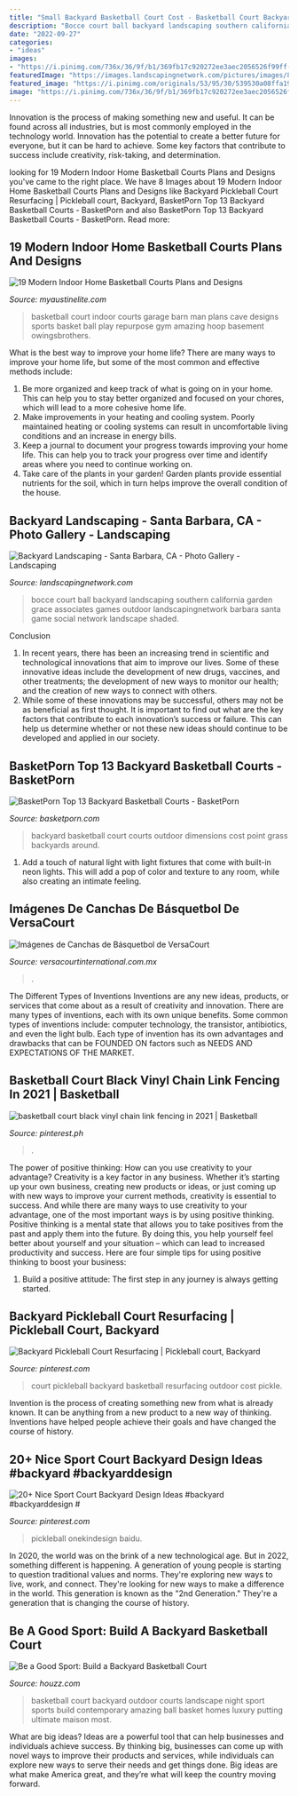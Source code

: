 ```yaml
---
title: "Small Backyard Basketball Court Cost - Basketball Court Backyard Outdoor Courts Landscape Night Sport Sports Build Contemporary Amazing Ball Basket Homes Luxury Putting Ultimate Maison Most"
description: "Bocce court ball backyard landscaping southern california garden grace associates games outdoor landscapingnetwork barbara santa game social network landscape shaded"
date: "2022-09-27"
categories:
- "ideas"
images:
- "https://i.pinimg.com/736x/36/9f/b1/369fb17c920272ee3aec2056526f99ff--chain-link-fencing-basketball-court.jpg"
featuredImage: "https://images.landscapingnetwork.com/pictures/images/800x642Max/backyard-landscaping_1/bocce-ball-court-grace-design-associates_1734.jpg"
featured_image: "https://i.pinimg.com/originals/53/95/30/539530a08ffa19b4fc01ffb468b26a19.jpg"
image: "https://i.pinimg.com/736x/36/9f/b1/369fb17c920272ee3aec2056526f99ff--chain-link-fencing-basketball-court.jpg"
---
```



Innovation is the process of making something new and useful. It can be found across all industries, but is most commonly employed in the technology world. Innovation has the potential to create a better future for everyone, but it can be hard to achieve. Some key factors that contribute to success include creativity, risk-taking, and determination.

	

		
looking for 19 Modern Indoor Home Basketball Courts Plans and Designs you've came to the right place. We have 8 Images about 19 Modern Indoor Home Basketball Courts Plans and Designs like Backyard Pickleball Court Resurfacing | Pickleball court, Backyard, BasketPorn Top 13 Backyard Basketball Courts - BasketPorn and also BasketPorn Top 13 Backyard Basketball Courts - BasketPorn. Read more:
		
    
## 19 Modern Indoor Home Basketball Courts Plans And Designs

<img loading=lazy src="http://www.myaustinelite.com/wp-content/uploads/2015/01/repurpose-old-garage-for-indoor-home-basketball-courts.jpg?x34469" onerror="this.onerror=null;this.src='https://tse2.mm.bing.net/th?id=OIP.-D5e5Tupc-0C8MJOh5g6OwHaE8&amp;pid=15.1';" alt="19 Modern Indoor Home Basketball Courts Plans and Designs">

_Source: myaustinelite.com_

>basketball court indoor courts garage barn man plans cave designs sports basket ball play repurpose gym amazing hoop basement owingsbrothers. 

	

What is the best way to improve your home life?
There are many ways to improve your home life, but some of the most common and effective methods include: 
1. Be more organized and keep track of what is going on in your home. This can help you to stay better organized and focused on your chores, which will lead to a more cohesive home life. 
2. Make improvements in your heating and cooling system. Poorly maintained heating or cooling systems can result in uncomfortable living conditions and an increase in energy bills. 
3. Keep a journal to document your progress towards improving your home life. This can help you to track your progress over time and identify areas where you need to continue working on. 
4. Take care of the plants in your garden! Garden plants provide essential nutrients for the soil, which in turn helps improve the overall condition of the house.

    
## Backyard Landscaping - Santa Barbara, CA - Photo Gallery - Landscaping

<img loading=lazy src="https://images.landscapingnetwork.com/pictures/images/800x642Max/backyard-landscaping_1/bocce-ball-court-grace-design-associates_1734.jpg" onerror="this.onerror=null;this.src='https://tse3.mm.bing.net/th?id=OIP.YlzSYh8KUJlbKc1373O4hQHaFj&amp;pid=15.1';" alt="Backyard Landscaping - Santa Barbara, CA - Photo Gallery - Landscaping">

_Source: landscapingnetwork.com_

>bocce court ball backyard landscaping southern california garden grace associates games outdoor landscapingnetwork barbara santa game social network landscape shaded. 

	

Conclusion
1. In recent years, there has been an increasing trend in scientific and technological innovations that aim to improve our lives. Some of these innovative ideas include the development of new drugs, vaccines, and other treatments; the development of new ways to monitor our health; and the creation of new ways to connect with others.
2. While some of these innovations may be successful, others may not be as beneficial as first thought. It is important to find out what are the key factors that contribute to each innovation’s success or failure. This can help us determine whether or not these new ideas should continue to be developed and applied in our society.

    
## BasketPorn Top 13 Backyard Basketball Courts - BasketPorn

<img loading=lazy src="http://basketporn.com/wp-content/uploads/2014/06/Green-and-Blue-Backyard-Basketball-Court.jpg" onerror="this.onerror=null;this.src='https://tse2.mm.bing.net/th?id=OIP._M9QpyntCBzo83Y3SVqAgwHaFj&amp;pid=15.1';" alt="BasketPorn Top 13 Backyard Basketball Courts - BasketPorn">

_Source: basketporn.com_

>backyard basketball court courts outdoor dimensions cost point grass backyards around. 

	

1. Add a touch of natural light with light fixtures that come with built-in neon lights. This will add a pop of color and texture to any room, while also creating an intimate feeling.

    
## Imágenes De Canchas De Básquetbol De VersaCourt

<img loading=lazy src="http://versacourtinternational.com.mx/cmss_files/photogallery/structure/image39045.jpg" onerror="this.onerror=null;this.src='https://tse3.mm.bing.net/th?id=OIP.csbTa9XXg3qei4p4jenCqAHaFj&amp;pid=15.1';" alt="Imágenes de Canchas de Básquetbol de VersaCourt">

_Source: versacourtinternational.com.mx_

>. 

	

The Different Types of Inventions
Inventions are any new ideas, products, or services that come about as a result of creativity and innovation. There are many types of inventions, each with its own unique benefits. Some common types of inventions include: computer technology, the transistor, antibiotics, and even the light bulb. Each type of invention has its own advantages and drawbacks that can be FOUNDED ON factors such as NEEDS AND EXPECTATIONS OF THE MARKET.

    
## Basketball Court Black Vinyl Chain Link Fencing In 2021 | Basketball

<img loading=lazy src="https://i.pinimg.com/736x/36/9f/b1/369fb17c920272ee3aec2056526f99ff--chain-link-fencing-basketball-court.jpg" onerror="this.onerror=null;this.src='https://tse2.mm.bing.net/th?id=OIP.8jKXCW9z7ohYaekvlccMogAAAA&amp;pid=15.1';" alt="basketball court black vinyl chain link fencing in 2021 | Basketball">

_Source: pinterest.ph_

>. 

	

The power of positive thinking: How can you use creativity to your advantage?
Creativity is a key factor in any business. Whether it’s starting up your own business, creating new products or ideas, or just coming up with new ways to improve your current methods, creativity is essential to success. And while there are many ways to use creativity to your advantage, one of the most important ways is by using positive thinking.
Positive thinking is a mental state that allows you to take positives from the past and apply them into the future. By doing this, you help yourself feel better about yourself and your situation – which can lead to increased productivity and success. Here are four simple tips for using positive thinking to boost your business: 

1) Build a positive attitude: The first step in any journey is always getting started.

    
## Backyard Pickleball Court Resurfacing | Pickleball Court, Backyard

<img loading=lazy src="https://i.pinimg.com/originals/53/95/30/539530a08ffa19b4fc01ffb468b26a19.jpg" onerror="this.onerror=null;this.src='https://tse3.mm.bing.net/th?id=OIP.ErmhVrn2HKR3OwGh4oqeqgHaJ4&amp;pid=15.1';" alt="Backyard Pickleball Court Resurfacing | Pickleball court, Backyard">

_Source: pinterest.com_

>court pickleball backyard basketball resurfacing outdoor cost pickle. 

	

Invention is the process of creating something new from what is already known. It can be anything from a new product to a new way of thinking. Inventions have helped people achieve their goals and have changed the course of history.

    
## 20+ Nice Sport Court Backyard Design Ideas #backyard #backyarddesign #

<img loading=lazy src="https://i.pinimg.com/736x/5a/cf/2e/5acf2e98427c19d1e9f0bb5317728d4d.jpg" onerror="this.onerror=null;this.src='https://tse4.mm.bing.net/th?id=OIP.jhPks4Oa7VoVdLkAXvdERwHaFj&amp;pid=15.1';" alt="20+ Nice Sport Court Backyard Design Ideas #backyard #backyarddesign #">

_Source: pinterest.com_

>pickleball onekindesign baidu. 

	

In 2020, the world was on the brink of a new technological age. But in 2022, something different is happening. A generation of young people is starting to question traditional values and norms. They're exploring new ways to live, work, and connect. They're looking for new ways to make a difference in the world. This generation is known as the "2nd Generation." They're a generation that is changing the course of history.

    
## Be A Good Sport: Build A Backyard Basketball Court

<img loading=lazy src="https://st.hzcdn.com/simgs/a3e1849f0d52c094_4-7723/contemporary-landscape.jpg" onerror="this.onerror=null;this.src='https://tse4.mm.bing.net/th?id=OIP.QB9p3pMnbRh5LuowRY79ugHaE6&amp;pid=15.1';" alt="Be a Good Sport: Build a Backyard Basketball Court">

_Source: houzz.com_

>basketball court backyard outdoor courts landscape night sport sports build contemporary amazing ball basket homes luxury putting ultimate maison most. 

	

What are big ideas?
Ideas are a powerful tool that can help businesses and individuals achieve success. By thinking big, businesses can come up with novel ways to improve their products and services, while individuals can explore new ways to serve their needs and get things done. Big ideas are what make America great, and they’re what will keep the country moving forward.

